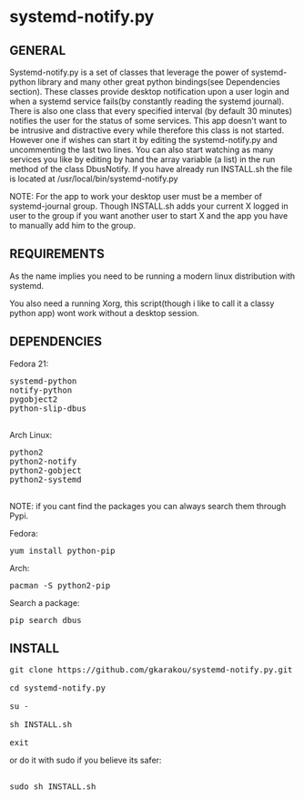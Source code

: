 # systemd-notify.py
GENERAL
-------------------
Systemd-notify.py is a set of classes that leverage the power of systemd-python library and many other great python bindings(see Dependencies section).
These classes provide desktop notification upon a user login and when a systemd service fails(by constantly reading the systemd journal).
There is also one class that every specified interval (by default 30 minutes) notifies the user for the status of some services.
This  app doesn't want to be intrusive and distractive every while therefore this class is not started. However one if wishes can start it by editing the systemd-notify.py and uncommenting the last two lines. You can also start watching as many services you like by editing by hand the array variable (a list) in the run method of the class DbusNotify. 
If you have already run INSTALL.sh the file is located at /usr/local/bin/systemd-notify.py

NOTE: For the app to work your desktop user must be a member of systemd-journal group. Though INSTALL.sh adds your current X logged in user to the group if you want another user to start X and the app you have to manually add him to the group.


REQUIREMENTS
-------------------

As the name implies you need to be running a modern linux distribution with systemd.

 You also need a running Xorg, this script(though i like to call it a classy python app) wont work without a desktop session.



DEPENDENCIES
--------------------

Fedora 21:

<pre>
systemd-python
notify-python
pygobject2
python-slip-dbus

</pre>
Arch Linux:

<pre>
python2
python2-notify
python2-gobject
python2-systemd

</pre>
NOTE: if you cant find the packages you can always search them through Pypi.

Fedora:
<pre>
yum install python-pip
</pre>
Arch:
<pre>
pacman -S python2-pip
</pre>

Search a package:

<pre>
pip search dbus
</pre>


INSTALL
------------------------
<pre>git clone https://github.com/gkarakou/systemd-notify.py.git

cd systemd-notify.py

su -

sh INSTALL.sh

exit
</pre>
or do it with sudo if you believe its safer:
<pre>

sudo sh INSTALL.sh

</pre>
